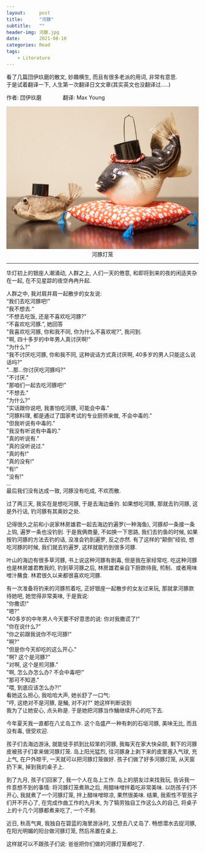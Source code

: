 ```yaml
---  
layout:     post  
title:      "河豚"  
subtitle:   ""  
header-img: 河豚.jpg
date:       2021-08-10  
categories: Read  
tags:  
    - Literature  
---  
```

  
看了几篇団伊玖磨的散文, 妙趣横生, 而且有很多老派的用词, 非常有意思.   
于是试着翻译一下, 人生第一次翻译日文文章(其实英文也没翻译过.....)  

作者: 団伊玖磨　　　　翻译: Max Young

<center>
<img src="/images/posts/河豚提灯.jpeg">  
河豚灯笼
</center>
  
***

华灯初上的银座人潮涌动, 人群之上, 人们一天的倦意, 和即将到来的夜的闲适夹杂在一起, 在不见星踪的夜空冉冉升起.   

人群之中, 我对肩并肩一起散步的女友说:  
“我们去吃河豚吧!”  
”我不想去.“  
“不想去吃饭, 还是不喜欢吃河豚?”  
“不喜欢吃河豚.”, 她回答  
"我喜欢吃河豚, 你和我不同, 你为什么不喜欢呢?", 我问到.  
"啊, 四十多岁的中年男人真讨厌啊!"  
"为什么?"  
"我不讨厌吃河豚, 你和我不同, 这种说话方式真讨厌啊, 40多岁的男人只能这么说话吗?"  
"...那...你讨厌吃河豚吗?"  
"不讨厌."  
"那咱们一起去吃河豚吧!"  
"不想去."  
"为什么?"  
"实话跟你说吧, 我害怕吃河豚, 可能会中毒."  
"河豚料理, 都是通过了国家考试的专业厨师来做, 不会中毒的."  
"但我听说有中毒的."  
"我没有听说有中毒的."  
"真的听说有."  
"真的没听说过."  
"真的有!"  
"真的没有!"  
"有!"  
"没有!"  
...  
最后我们没有达成一致, 河豚没有吃成, 不欢而散.  
  
过了两三天, 我实在是想吃河豚, 于是去海边垂钓. 如果想吃河豚, 那就去钓河豚, 这是外行话, 钓河豚有其奥妙之处.  

记得很久之前和小说家林房雄君一起去海边钓遍罗(一种海鱼), 河豚却一条接一条上钩, 遍罗一条也没钓到. 于是我俩商量, 不如换一下思路, 我们去钓鱼的时候, 如果按钓河豚的方法去钓的话, 没准会钓到遍罗, 反之亦然. 有了这样的“颠倒”经验, 想吃河豚的时候, 我们就去钓遍罗, 这样就能钓到很多河豚.  

叶山的海边有很多草河豚, 书上说这种河豚有剧毒, 但是我在家经常吃. 吃这种河豚也是林房雄君教我的, 钓到草河豚之后, 林房雄君亲自下厨款待我, 煎制、或者用味噌汁蘸食. 林君很久以来都很喜欢吃河豚.  

有一次准备将钓来的河豚煎着吃, 正好银座一起散步的女友过来玩, 那就拿河豚款待她吧, 她觉得非常美味, 于是我说:  
"你撒谎!"  
"嗯?"  
"40多岁的中年男人今天要不好意思的说: 你对我撒谎了!"  
"你在说什么?"  
"你之前跟我说你不吃河豚!"  
"啊?"  
"但是你今天却吃的这么开心."  
"啊? 这个是河豚?"  
"对啊, 这个是煎河豚."  
"啊, 怎么办怎么办? 不会中毒吧!"  
"那可不知道."  
"喂, 到底应该怎么办?!"  
看她这么担心, 我哈哈大声, 她长舒了一口气:  
"哼, 这绝对不是河豚, 是鯒, 对不对?" 她这样判断说到  
我为了让她安心, 点头称是. 于是她把河豚当作鯒继续开心的吃下去.   
  
今年夏天我一直都在八丈岛工作. 这个岛盛产一种有刺的石垣河豚, 美味无比, 而且没有毒, 很受欢迎.  

孩子们去海边游泳, 就能徒手抓到比较笨的河豚, 我每天在家大快朵颐, 剩下的河豚皮被孩子们拿来做河豚灯笼. 岛上阳光猛烈, 往河豚身上剥下来的皮里塞入气球, 充上气, 在户外晾干, 一天就可以把河豚灯笼做好. 孩子们做了好多河豚灯笼, 从天窗扔下来, 掉到我的桌子上.  

到了九月, 孩子们回家了, 我一个人在岛上工作. 岛上的朋友过来找我玩, 告诉我一件意想不到的事情: 将河豚灯笼煮熟之后, 用醋味噌拌着吃非常美味. 以防孩子们不开心, 我就煮了一个河豚灯笼, 拌上醋味噌晾凉, 果然很美味. 结果, 我索性不管孩子们开不开心了, 在完成作曲工作的九月末, 为了犒劳独自工作这么久的自己, 将桌子上的十几个河豚都煮来吃了, 一个不剩.  

近日, 秋高气爽, 我独自在碧蓝的海里游泳时, 又想去八丈岛了. 畅想潜水去捉河豚, 在阳光明媚的阳台做河豚灯笼, 然后吊置在桌上.  

这样就可以不跟孩子们说: 爸爸把你们做的河豚灯笼都吃了.  
  